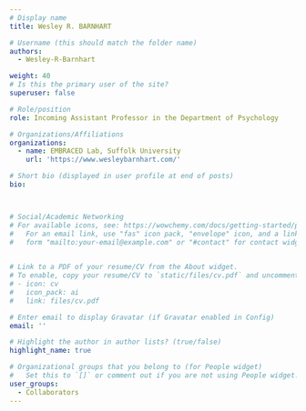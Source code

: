 ```yaml
---
# Display name
title: Wesley R. BARNHART

# Username (this should match the folder name)
authors:
  - Wesley-R-Barnhart

weight: 40
# Is this the primary user of the site?
superuser: false

# Role/position
role: Incoming Assistant Professor in the Department of Psychology

# Organizations/Affiliations
organizations:
  - name: EMBRACED Lab, Suffolk University
    url: 'https://www.wesleybarnhart.com/'

# Short bio (displayed in user profile at end of posts)
bio: 



# Social/Academic Networking
# For available icons, see: https://wowchemy.com/docs/getting-started/page-builder/#icons
#   For an email link, use "fas" icon pack, "envelope" icon, and a link in the
#   form "mailto:your-email@example.com" or "#contact" for contact widget.

    
# Link to a PDF of your resume/CV from the About widget.
# To enable, copy your resume/CV to `static/files/cv.pdf` and uncomment the lines below.
# - icon: cv
#   icon_pack: ai
#   link: files/cv.pdf

# Enter email to display Gravatar (if Gravatar enabled in Config)
email: ''

# Highlight the author in author lists? (true/false)
highlight_name: true

# Organizational groups that you belong to (for People widget)
#   Set this to `[]` or comment out if you are not using People widget.
user_groups:
  - Collaborators
---
```




